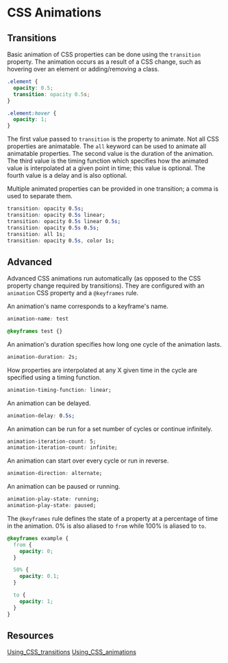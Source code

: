 # CSS Animations

## Transitions

Basic animation of CSS properties can be done using the `transition` property. The animation occurs as a result of a CSS change, such as hovering over an element or adding/removing a class.

```css
.element {
  opacity: 0.5;
  transition: opacity 0.5s;
}

.element:hover {
  opacity: 1;
}
```

The first value passed to `transition` is the property to animate. Not all CSS properties are animatable. The `all` keyword can be used to animate all animatable properties. The second value is the duration of the animation. The third value is the timing function which specifies how the animated value is interpolated at a given point in time; this value is optional. The fourth value is a delay and is also optional.

Multiple animated properties can be provided in one transition; a comma is used to separate them.

```css
transition: opacity 0.5s;
transition: opacity 0.5s linear;
transition: opacity 0.5s linear 0.5s;
transition: opacity 0.5s 0.5s;
transition: all 1s;
transition: opacity 0.5s, color 1s;
```

## Advanced

Advanced CSS animations run automatically (as opposed to the CSS property change required by transitions). They are configured with an `animation` CSS property and a `@keyframes` rule.

An animation's name corresponds to a keyframe's name.

```css
animation-name: test

@keyframes test {}
```

An animation's duration specifies how long one cycle of the animation lasts.

```css
animation-duration: 2s;
```

How properties are interpolated at any X given time in the cycle are specified using a timing function.

```css
animation-timing-function: linear;
```

An animation can be delayed.

```css
animation-delay: 0.5s;
```

An animation can be run for a set number of cycles or continue infinitely.

```css
animation-iteration-count: 5;
animation-iteration-count: infinite;
```

An animation can start over every cycle or run in reverse.

```css
animation-direction: alternate;
```

An animation can be paused or running.

```css
animation-play-state: running;
animation-play-state: paused;
```

The `@keyframes` rule defines the state of a property at a percentage of time in the animation. 0% is also aliased to `from` while 100% is aliased to `to`.

```css
@keyframes example {
  from {
    opacity: 0;
  }

  50% {
    opacity: 0.1;
  }

  to {
    opacity: 1;
  }
}
```

## Resources

[Using_CSS_transitions](https://developer.mozilla.org/en-US/docs/Web/CSS/CSS_Transitions/Using_CSS_transitions)
[Using_CSS_animations](https://developer.mozilla.org/en-US/docs/Web/CSS/CSS_Animations/Using_CSS_animations)

